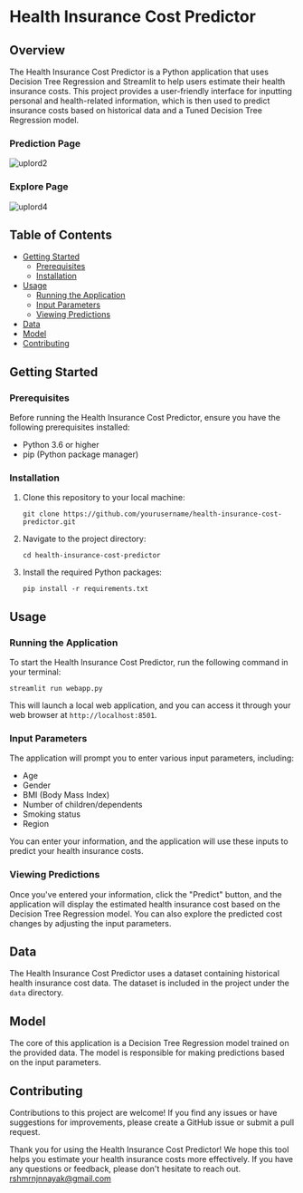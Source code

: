 # Health Insurance Cost Predictor

## Overview

The Health Insurance Cost Predictor is a Python application that uses Decision Tree Regression and Streamlit to help users estimate their health insurance costs. This project provides a user-friendly interface for inputting personal and health-related information, which is then used to predict insurance costs based on historical data and a Tuned Decision Tree Regression model.

### Prediction Page
![uplord2](https://github.com/rashmi0852/Heath_insurance_cost_predictor/assets/141851759/890cd545-9b05-44d8-b1ed-a6d1b0085027)

### Explore Page
![uplord4](https://github.com/rashmi0852/Heath_insurance_cost_predictor/assets/141851759/a294bb21-7dde-42f4-b439-142bba25d0f0)



## Table of Contents

- [Getting Started](#getting-started)
  - [Prerequisites](#prerequisites)
  - [Installation](#installation)
- [Usage](#usage)
  - [Running the Application](#running-the-application)
  - [Input Parameters](#input-parameters)
  - [Viewing Predictions](#viewing-predictions)
- [Data](#data)
- [Model](#model)
- [Contributing](#contributing)


## Getting Started

### Prerequisites

Before running the Health Insurance Cost Predictor, ensure you have the following prerequisites installed:

- Python 3.6 or higher
- pip (Python package manager)

### Installation

1. Clone this repository to your local machine:

   ```shell
   git clone https://github.com/yourusername/health-insurance-cost-predictor.git
   ```

2. Navigate to the project directory:

   ```shell
   cd health-insurance-cost-predictor
   ```

3. Install the required Python packages:

   ```shell
   pip install -r requirements.txt
   ```

## Usage

### Running the Application

To start the Health Insurance Cost Predictor, run the following command in your terminal:

```shell
streamlit run webapp.py
```

This will launch a local web application, and you can access it through your web browser at `http://localhost:8501`.

### Input Parameters

The application will prompt you to enter various input parameters, including:

- Age
- Gender
- BMI (Body Mass Index)
- Number of children/dependents
- Smoking status
- Region

You can enter your information, and the application will use these inputs to predict your health insurance costs.

### Viewing Predictions

Once you've entered your information, click the "Predict" button, and the application will display the estimated health insurance cost based on the Decision Tree Regression model. You can also explore the predicted cost changes by adjusting the input parameters.

## Data

The Health Insurance Cost Predictor uses a dataset containing historical health insurance cost data. The dataset is included in the project under the `data` directory.

## Model

The core of this application is a Decision Tree Regression model trained on the provided data. The model is responsible for making predictions based on the input parameters.

## Contributing

Contributions to this project are welcome! If you find any issues or have suggestions for improvements, please create a GitHub issue or submit a pull request.



Thank you for using the Health Insurance Cost Predictor! We hope this tool helps you estimate your health insurance costs more effectively. If you have any questions or feedback, please don't hesitate to reach out.
rshmrnjnnayak@gmail.com
